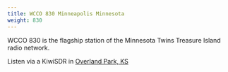 ```yaml
---
title: WCCO 830 Minneapolis Minnesota
weight: 830
---
```

WCCO 830 is the flagship station of the Minnesota Twins
Treasure Island radio network.

Listen via a KiwiSDR in [Overland Park, KS](http://64.136.200.36:8073/?f=830.00amz10)
